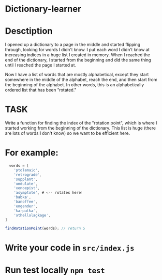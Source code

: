 # Dictionary-learner

# Desctiption
I opened up a dictionary to a page in the middle and started flipping through, looking for words I didn't know. I put each word I didn't know at increasing indices in a huge list I created in memory. When I reached the end of the dictionary, I started from the beginning and did the same thing until I reached the page I started at.

Now I have a list of words that are mostly alphabetical, except they start somewhere in the middle of the alphabet, reach the end, and then start from the beginning of the alphabet. In other words, this is an alphabetically ordered list that has been "rotated." 

# TASK 
Write a function for finding the index of the "rotation point", which is where I started working from the beginning of the dictionary. This list is huge (there are lots of words I don't know) so we want to be efficient here.

# For example:

```js
  words = [
    'ptolemaic',
    'retrograde',
    'supplant',
    'undulate',
    'xenoepist',
    'asymptote', # <-- rotates here!
    'babka',
    'banoffee',
    'engender',
    'karpatka',
    'othellolagkage',
]

findRotationPoint(words); // return 5
```

# Write your code in `src/index.js`
# Run test locally `npm test`
